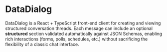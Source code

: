 # DataDialog
DataDialog is a React + TypeScript front-end client for creating and viewing structured conversation threads. Each message can include an optional **structured** section validated automatically against JSON Schemas, enabling rich interactions (forms, polls, schedules, etc.) without sacrificing the flexibility of a classic chat interface.

